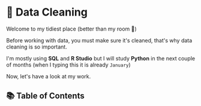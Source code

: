 # 🧹 Data Cleaning



Welcome to my tidiest place (better than my room 🤣)

Before working with data, you must make sure it's cleaned, that's why data cleaning is so important. 

I'm mostly using **SQL** and **R Studio** but I will study **Python** in the next couple of months (when I typing this it is already ````January````)

Now, let's have a look at my work.  

## 📚 Table of Contents

